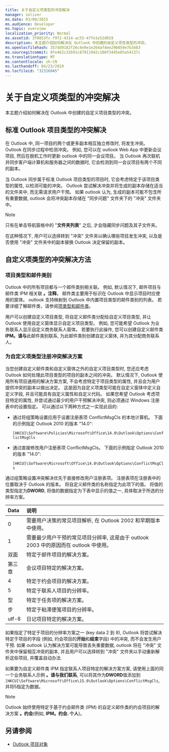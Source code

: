 ```yaml
---
title: 关于自定义项类型的冲突解决
manager: soliver
ms.date: 03/09/2015
ms.audience: Developer
ms.topic: overview
localization_priority: Normal
ms.assetid: 3f0853fc-f9f2-4314-ac55-47fe1e52d019
description: 本主题介绍如何解决在 Outlook 中创建的自定义项目类型的冲突。
ms.openlocfilehash: 357dd9182f26c4e9e1e264afdee296859e7b3483
ms.sourcegitcommit: 8fe462c32b91c87911942c188f3445e85a54137c
ms.translationtype: MT
ms.contentlocale: zh-CN
ms.lasthandoff: 04/23/2019
ms.locfileid: "32316945"
---
```

# <a name="about-conflict-resolution-for-custom-item-types"></a>关于自定义项类型的冲突解决

本主题介绍如何解决在 Outlook 中创建的自定义项目类型的冲突。
  
## <a name="conflict-resolution-for-standard-outlook-item-types"></a>标准 Outlook 项目类型的冲突解决

在 Outlook 中, 同一项目的两个或更多副本相互独立修改时, 将发生冲突。 Outlook 在同步过程中检测冲突。 例如, 您可以在 outlook Web App 中更新会议项目, 然后在脱机工作时更新 outlook 中的同一会议项目。 当 Outlook 再次联机并同步客户端计算机和服务器之间的数据时, 它会检测到同一会议项目有两个不同的副本。
  
当 Outlook 同步属于标准 Outlook 项目类型的项目时, 它会考虑特定于该项目类型的属性, 以检测可能的冲突。 Outlook 尝试解决冲突并将生成的副本存储在适当的文件夹中, 而无需请求用户干预。 如果 outlook 认为, 生成的副本可能不包含所有重要数据, outlook 会将冲突副本存储在 "同步问题" 文件夹下的 "冲突" 文件夹中。 
  
> [!NOTE]
> 只有在单击导航窗格中的 "**文件夹列表**" 之后, 才会隐藏同步问题及其子文件夹。 
  
在这种情况下, 用户可以选择转到 "冲突" 文件夹以确认哪些项目发生冲突, 以及是否使用 "冲突" 文件夹中的副本替换 Outlook 决定保留的副本。
  
## <a name="conflict-resolution-for-custom-item-types"></a>自定义项类型的冲突解决方法

### <a name="item-types-and-message-classes"></a>项目类型和邮件类别
  
Outlook 中的所有项目都与一个邮件类别相关联。 例如, 默认情况下, 邮件项目与邮件类 IPM 相关联 **。注释**。 邮件类主要用于标识在 Outlook 中显示项目时应使用的窗体。 outlook 支持映射到 Outlook 中内置项目类型的邮件类别的列表。 若要详细了解邮件类，请参阅[项类型和邮件类](https://msdn.microsoft.com/library/15b709cc-7486-b6c7-88a3-4a4d8e0ab292%28Office.15%29.aspx)。 
  
用户可以创建自定义项目类型, 将自定义邮件类分配给自定义项目类型, 并让 Outlook 使用自定义窗体显示自定义项目类型。 例如, 您可能希望 Outlook 为业务联系人显示自定义商务联系人窗体。 若要执行此操作, 您可以创建自定义邮件类**IPM。请与**此邮件类别联系, 为此邮件类别创建自定义窗体, 并为其分配商务联系人。 
  
### <a name="registering-a-conflict-resolution-scheme-for-custom-item-types"></a>为自定义项类型注册冲突解决方案
  
当您创建自定义邮件类和自定义窗体之外的自定义项目类型时, 您还应考虑 Outlook 如何处理此项目类型的项目的副本之间的冲突。 默认情况下, Outlook 使用所有项目通用的解决方案方案, 不会考虑特定于项目类型的属性, 并且会为用户提供冲突的副本以做出决定。 这是因为自定义项类型可能在自定义窗体中定义自定义字段, 并且可能具有自定义属性和自定义代码。 如果您希望 Outlook 考虑项目特定的属性, 并尝试通过最少的用户干预解决冲突, 则必须通过 Windows 注册表中的设置指定。 可以通过以下两种方式之一实现此目的: 
  
- 通过将组策略设置应用于设置注册表项 ConflictMsgCls 的本地计算机。 下面的示例指定 Outlook 2010 的版本 "14.0": 
  
   `[HKCU]\Software\Policies\Microsoft\Office\14.0\Outlook\Options\ConflictMsgCls`
    
- 通过直接修改用户注册表项 ConflictMsgCls。 下面的示例指定 Outlook 2010 的版本 "14.0": 
  
   `[HKCU]\Software\Microsoft\Office\14.0\Outlook\Options\ConflictMsgCls`
    
通过组策略设置冲突解决优先于直接修改用户注册表项。 注册表项在注册表中的位置取决于 Outlook 的版本。 将自定义邮件类的名称指定为此项下的值。 将值的类型指定为**DWORD**, 将值的数据指定为下表中显示的值之一, 具体取决于所选的分辨率方案。 
  
|Data  | 说明  |
|:-----|:-----|
|0  <br/> |需要用户决策的常见项目解析, 在 Outlook 2002 和早期版本中使用。  <br/> |
|1  <br/> |需要最少用户干预的常见项目分辨率, 这是由于 outlook 2003 中的原因而在 outlook 中使用。  <br/> |
|双面  <br/> |特定于邮件项目的解决方案。  <br/> |
|第三章  <br/> |会议项目特定的解决方案。  <br/> |
|4  <br/> |特定于约会项目的解决方案。  <br/> |
|5  <br/> |特定于联系人项目的分辨率。  <br/> |
|型  <br/> |特定于任务项的解决方案。  <br/> |
|步  <br/> |特定于粘滞便笺项目的分辨率。  <br/> |
|utf-8  <br/> |日记项目特定的解决方案。  <br/> |
   
如果指定了特定于项目的分辨率方案之一 (key data 2 到 8), Outlook 将尝试解决特定于项目的字段 (例如, 约会项目的**开始**和**结束**字段) 中的冲突, 而不会发生用户干预. 如果 outlook 认为解决方案可能导致丢失重要数据, outlook 将在 "冲突" 文件夹中保留相互冲突的副本, 并且用户可以选择转到 "冲突" 文件夹以手动重新解析这些项目, 并覆盖自动办法. 
  
如果要为自定义邮件类 IPM 指定联系人项目特定的解决方案方案, 请使用上面的同一个业务联系人示例 **。请与我们联系**, 可以将其作为**DWORD**值添加到`[HKCU]\Software\Microsoft\Office\15.0\Outlook\Options\ConflictMsgCls`, 并将5指定为数据。 
  
> [!NOTE]
> Outlook 始终使用特定于基于约会邮件类 (IPM) 的自定义邮件类的约会项目的解决方案 **。约会**(例如, **IPM。约会. 个人**)。 
  
## <a name="see-also"></a>另请参阅

- [Outlook 项目对象](https://msdn.microsoft.com/library/6ea4babf-facf-4018-ef5a-4a484e55153a%28Office.15%29.aspx)

